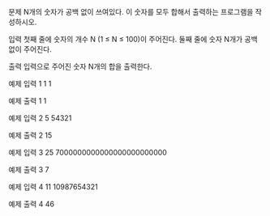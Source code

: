 문제
N개의 숫자가 공백 없이 쓰여있다. 이 숫자를 모두 합해서 출력하는 프로그램을 작성하시오.

입력
첫째 줄에 숫자의 개수 N (1 ≤ N ≤ 100)이 주어진다. 둘째 줄에 숫자 N개가 공백없이 주어진다.

출력
입력으로 주어진 숫자 N개의 합을 출력한다.

예제 입력 1 
1
1

예제 출력 1 
1

예제 입력 2 
5
54321

예제 출력 2 
15

예제 입력 3 
25
7000000000000000000000000

예제 출력 3 
7

예제 입력 4 
11
10987654321

예제 출력 4 
46